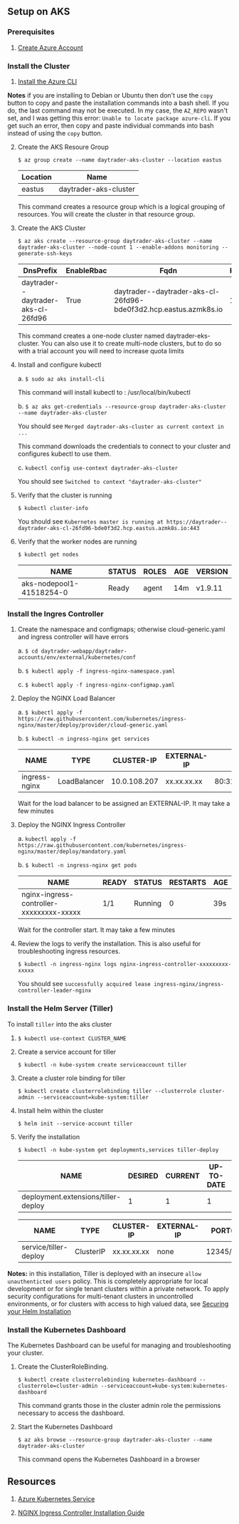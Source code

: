 ## Setup on AKS


### Prerequisites

1.  [Create Azure Account](https://azure.microsoft.com/free/)


### Install the Cluster

1.  [Install the Azure CLI](https://docs.microsoft.com/en-us/cli/azure/install-azure-cli?view=azure-cli-latest)

**Notes** if you are installing to Debian or Ubuntu then don't use the `copy` button to copy and paste the installation commands into a bash shell. If you do, the last command may not be executed. In my case, the `AZ_REPO` wasn't set, and I was getting this error: `Unable to locate package azure-cli`. If you get such an error, then copy and paste individual commands into bash instead of using the `copy` button.
    
2.  Create the AKS Resoure Group

    `$ az group create --name daytrader-aks-cluster --location eastus`

    Location | Name
    -------- | ----
    eastus | daytrader-aks-cluster
    
    This command creates a resource group which is a logical grouping of resources. You will create the cluster in that resource group.

3.  Create the AKS Cluster

    `$ az aks create --resource-group daytrader-aks-cluster --name daytrader-aks-cluster --node-count 1 --enable-addons monitoring --generate-ssh-keys`

    DnsPrefix | EnableRbac | Fqdn | KubernetesVersion | Location | Name | NodeResourceGroup | ProvisioningState | ResourceGroup
    --------- | ---------- | ---- | ----------------- | -------- | ---- | ----------------- | ----------------- | -------------
    daytrader--daytrader-aks-cl-26fd96 | True | daytrader--daytrader-aks-cl-26fd96-bde0f3d2.hcp.eastus.azmk8s.io | 1.9.11 | eastus | daytrader-aks-cluster | MC_daytrader-aks-cluster_daytrader-aks-cluster_eastus | Succeeded | daytrader-aks-cluster

    This command creates a one-node cluster named daytrader-eks-cluster. You can also use it to create multi-node clusters, but to do so with a trial account you will need to increase quota limits
        
3.  Install and configure kubectl

    a.  `$ sudo az aks install-cli`

    This command will install kubectl to : /usr/local/bin/kubectl
    
    b.  `$ az aks get-credentials --resource-group daytrader-aks-cluster --name daytrader-aks-cluster`

    You should see `Merged daytrader-aks-cluster as current context in ...`

    This command downloads the credentials to connect to your cluster and configures kubectl to use them.

    c.  `kubectl config use-context daytrader-aks-cluster`
    
    You should see `Switched to context "daytrader-aks-cluster"`
        
5.  Verify that the cluster is running

    `$ kubectl cluster-info`
                
    You should see `Kubernetes master is running at https://daytrader--daytrader-aks-cl-26fd96-bde0f3d2.hcp.eastus.azmk8s.io:443`

6.  Verify that the worker nodes are running
     
    `$ kubectl get nodes`
            
    NAME | STATUS | ROLES | AGE | VERSION
    ---- | ------ | ----- | --- | -------
    aks-nodepool1-41518254-0 | Ready | agent | 14m | v1.9.11

### Install the Ingres Controller

1.  Create the namespace and configmaps; otherwise cloud-generic.yaml and ingress controller will have errors
        
    a.  `$ cd daytrader-webapp/daytrader-accounts/env/external/kubernetes/conf`
            
    b.  `$ kubectl apply -f ingress-nginx-namespace.yaml`
    
    c.  `$ kubectl apply -f ingress-nginx-configmap.yaml`

2.  Deploy the NGINX Load Balancer

    a.  `$ kubectl apply -f https://raw.githubusercontent.com/kubernetes/ingress-nginx/master/deploy/provider/cloud-generic.yaml`
    
    b.  `$ kubectl -n ingress-nginx get services`
                    
    NAME | TYPE | CLUSTER-IP | EXTERNAL-IP | PORT(S) | AGE
    ---- | ---- | ---------- | ----------- | ------- | ---
    ingress-nginx | LoadBalancer | 10.0.108.207 | xx.xx.xx.xx | 80:31638/TCP,443:31741/TCP | 7m8s
    
    Wait for the load balancer to be assigned an EXTERNAL-IP. It may take a few minutes
                
3.  Deploy the NGINX Ingress Controller

    a.  `kubectl apply -f https://raw.githubusercontent.com/kubernetes/ingress-nginx/master/deploy/mandatory.yaml`
    
    b.  `$ kubectl -n ingress-nginx get pods`
                    
    NAME | READY | STATUS | RESTARTS | AGE
     ---- | ----- | ------ | -------- | ---
    nginx-ingress-controller-xxxxxxxxx-xxxxx | 1/1 | Running | 0 | 39s
    
    Wait for the controller start. It may take a few minutes
    
4.  Review the logs to verify the installation. This is also useful for troubleshooting ingress resources.
                
    `$ kubectl -n ingress-nginx logs nginx-ingress-controller-xxxxxxxxx-xxxxx`
                   
    You should see `successfully acquired lease ingress-nginx/ingress-controller-leader-nginx`

### Install the Helm Server (Tiller)

To install `tiller` into the aks cluster

1.  `$ kubectl use-context CLUSTER_NAME`

2.  Create a service account for tiller

    `$ kubectl -n kube-system create serviceaccount tiller`
    
3.  Create a cluster role binding for tiller

    `$ kubectl create clusterrolebinding tiller --clusterrole cluster-admin --serviceaccount=kube-system:tiller`
            
4.  Install helm within the cluster

    `$ helm init --service-account tiller`
    
5.  Verify the installation

    `$ kubectl -n kube-system get deployments,services tiller-deploy`
    
    NAME | DESIRED | CURRENT | UP-TO-DATE | AVAILABLE | AGE
    ---- | ------- | ------- | ---------- | --------- | ---
    deployment.extensions/tiller-deploy | 1 | 1 | 1 | 1| 39s
   
    NAME | TYPE | CLUSTER-IP | EXTERNAL-IP | PORT(S) | AGE
    ---- | ---- | ---------- | ----------- | ------- | --- 
    service/tiller-deploy | ClusterIP | xx.xx.xx.xx | none | 12345/TCP | 39s
    
**Notes:** in this installation, Tiller is deployed with an insecure `allow unauthenticted users` policy. This is completely appropriate for local development or for single tenant clusters within 
a private network. To apply security configurations for multi-tenant clusters in uncontrolled environments, or for clusters with access to high valued data, see [Securing your Helm Installation](https://docs.helm.sh/using_helm/#securing-your-helm-installation)

### Install the Kubernetes Dashboard

The Kubernetes Dashboard can be useful for managing and troubleshooting your cluster.

1.  Create the ClusterRoleBinding.

    `$ kubectl create clusterrolebinding kubernetes-dashboard --clusterrole=cluster-admin --serviceaccount=kube-system:kubernetes-dashboard`

    This command grants those in the cluster admin role the permissions necessary to access the dashboard.

2.  Start the Kubernetes Dashboard
       
    `$ az aks browse --resource-group daytrader-aks-cluster --name daytrader-aks-cluster`

    This command opens the Kubernetes Dashboard in a browser

## Resources

1.  [Azure Kubernetes Service](https://azure.microsoft.com/services/container-service/)

2.  [NGINX Ingress Controller Installation Guide](https://kubernetes.github.io/ingress-nginx/deploy/)

